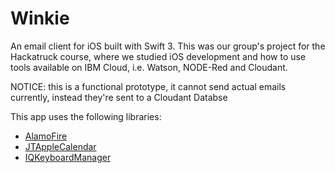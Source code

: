 # Winkie

An email client for iOS built with Swift 3. This was our group's project for the Hackatruck course, where we studied iOS development and how to use tools available on IBM Cloud, i.e. Watson, NODE-Red and Cloudant.

NOTICE: this is a functional prototype, it cannot send actual emails currently, instead they're sent to a Cloudant Databse

This app uses the following libraries:

- [AlamoFire](https://github.com/Alamofire/Alamofire)
- [JTAppleCalendar](https://github.com/patchthecode/JTAppleCalendar)
- [IQKeyboardManager](https://github.com/hackiftekhar/IQKeyboardManager)
